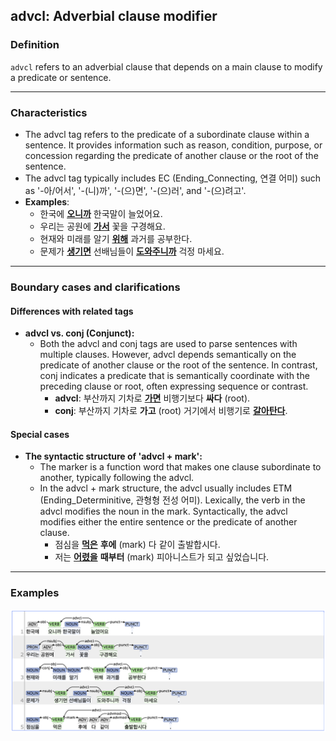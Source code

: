 ## advcl: Adverbial clause modifier

### Definition
`advcl` refers to an adverbial clause that depends on a main clause to modify a predicate or sentence.

---

### Characteristics
- The advcl tag refers to the predicate of a subordinate clause within a sentence. It provides information such as reason, condition, purpose, or concession regarding the predicate of another clause or the root of the sentence.
- The advcl tag typically includes EC (Ending_Connecting, 연결 어미) such as '-아/어서', '-(니)까', '-(으)면', '-(으)러', and '-(으)려고'.
- **Examples**:
    - 한국에 <ins>**오니까**</ins> 한국말이 늘었어요.
    - 우리는 공원에 <ins>**가서**</ins> 꽃을 구경해요.
    - 현재와 미래를 알기 <ins>**위해**</ins> 과거를 공부한다.
    - 문제가 <ins>**생기면**</ins> 선배님들이 <ins>**도와주니까**</ins> 걱정 마세요.

---

### Boundary cases and clarifications
#### Differences with related tags
- **advcl vs. conj (Conjunct):**  
  - Both the advcl and conj tags are used to parse sentences with multiple clauses. However, advcl depends semantically on the predicate of another clause or the root of the sentence. In contrast, conj indicates a predicate that is semantically coordinate with the preceding clause or root, often expressing sequence or contrast.
    - **advcl**: 부산까지 기차로 <ins>**가면**</ins> 비행기보다 **싸다** (root).
    - **conj**: 부산까지 기차로 **가고** (root) 거기에서 비행기로 <ins>**갈아탄다**</ins>.

#### Special cases
- **The syntactic structure of 'advcl + mark':**
    - The marker is a function word that makes one clause subordinate to another, typically following the advcl.
    - In the advcl + mark structure, the advcl usually includes ETM (Ending_Determinitive, 관형형 전성 어미). Lexically, the verb in the advcl modifies the noun in the mark. Syntactically, the advcl modifies either the entire sentence or the predicate of another clause.
        - 점심을 <ins>**먹은**</ins> **후에** (mark) 다 같이 출발합시다.
        - 저는 <ins>**어렸을**</ins> **때부터** (mark) 피아니스트가 되고 싶었습니다.

---

### Examples
![advcl Example](advcl.png)